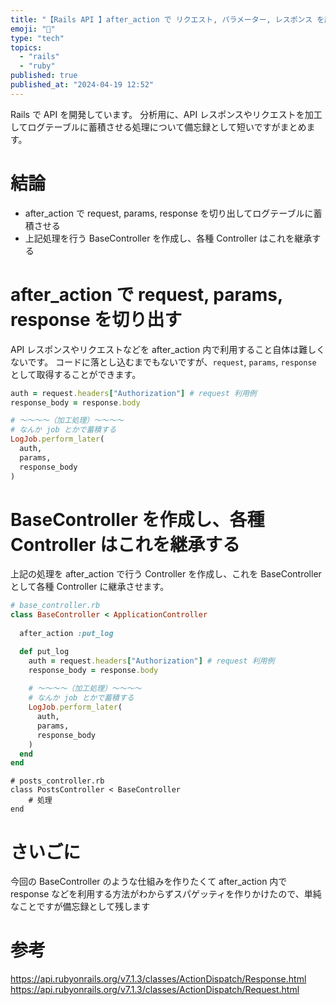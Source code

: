 ```yaml
---
title: "【Rails API 】after_action で リクエスト, パラメーター, レスポンス を展開する"
emoji: "🐰"
type: "tech"
topics:
  - "rails"
  - "ruby"
published: true
published_at: "2024-04-19 12:52"
---
```


Rails で API を開発しています。
分析用に、API レスポンスやリクエストを加工してログテーブルに蓄積させる処理について備忘録として短いですがまとめます。

# 結論
- after_action で request, params, response を切り出してログテーブルに蓄積させる
- 上記処理を行う BaseController を作成し、各種 Controller はこれを継承する

# after_action で request, params, response を切り出す
API レスポンスやリクエストなどを after_action 内で利用すること自体は難しくないです。
コードに落とし込むまでもないですが、`request`, `params`, `response` として取得することができます。

```rb
auth = request.headers["Authorization"] # request 利用例
response_body = response.body

# ～～～～（加工処理）～～～～
# なんか job とかで蓄積する
LogJob.perform_later(
  auth,
  params,
  response_body
)
```

# BaseController を作成し、各種 Controller はこれを継承する
上記の処理を after_action で行う Controller を作成し、これを BaseController として各種 Controller に継承させます。

```rb
# base_controller.rb
class BaseController < ApplicationController
  
  after_action :put_log

  def put_log
    auth = request.headers["Authorization"] # request 利用例
    response_body = response.body
    
    # ～～～～（加工処理）～～～～
    # なんか job とかで蓄積する
    LogJob.perform_later(
      auth,
      params,
      response_body
    )
  end
end
```

```
# posts_controller.rb
class PostsController < BaseController
    # 処理
end
```

# さいごに
今回の BaseController のような仕組みを作りたくて after_action 内で response などを利用する方法がわからずスパゲッティを作りかけたので、単純なことですが備忘録として残します

# 参考
https://api.rubyonrails.org/v7.1.3/classes/ActionDispatch/Response.html
https://api.rubyonrails.org/v7.1.3/classes/ActionDispatch/Request.html